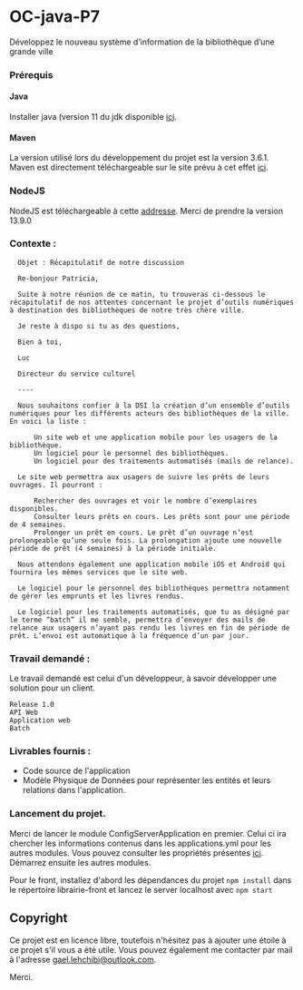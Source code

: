 # OC-java-P7
Développez le nouveau système d’information de la bibliothèque d’une grande ville

### Prérequis
#### Java
Installer java (version 11 du jdk disponible [ici](https://www.oracle.com/technetwork/java/javase/downloads/jdk11-downloads-5066655.html).
 
 #### Maven
 La version utilisé lors du développement du projet est la version 3.6.1. Maven est directement téléchargeable sur le
  site prévu à cet effet [ici](https://maven.apache.org/download.cgi).
  
 ### NodeJS
 NodeJS est téléchargeable à cette [addresse](https://nodejs.org/en/). 
 Merci de prendre la version 13.9.0 
 
 ### Contexte : 
  ```
    Objet : Récapitulatif de notre discussion

    Re-bonjour Patricia,

    Suite à notre réunion de ce matin, tu trouveras ci-dessous le récapitulatif de nos attentes concernant le projet d’outils numériques à destination des bibliothèques de notre très chère ville.

    Je reste à dispo si tu as des questions,

    Bien à toi,

    Luc

    Directeur du service culturel

    ----

    Nous souhaitons confier à la DSI la création d’un ensemble d’outils numériques pour les différents acteurs des bibliothèques de la ville. En voici la liste :

        Un site web et une application mobile pour les usagers de la bibliothèque.
        Un logiciel pour le personnel des bibliothèques.
        Un logiciel pour des traitements automatisés (mails de relance).

    Le site web permettra aux usagers de suivre les prêts de leurs ouvrages. Il pourront :

        Rechercher des ouvrages et voir le nombre d’exemplaires disponibles.
        Consulter leurs prêts en cours. Les prêts sont pour une période de 4 semaines.
        Prolonger un prêt en cours. Le prêt d’un ouvrage n’est prolongeable qu’une seule fois. La prolongation ajoute une nouvelle période de prêt (4 semaines) à la période initiale.

    Nous attendons également une application mobile iOS et Android qui fournira les mêmes services que le site web.

    Le logiciel pour le personnel des bibliothèques permettra notamment de gérer les emprunts et les livres rendus.

    Le logiciel pour les traitements automatisés, que tu as désigné par le terme “batch” il me semble, permettra d’envoyer des mails de relance aux usagers n’ayant pas rendu les livres en fin de période de prêt. L’envoi est automatique à la fréquence d’un par jour.
```
   
   ### Travail demandé :
   Le travail demandé est celui d'un développeur, à savoir développer une solution pour un client.
   ```
Release 1.0
API Web
Application web
Batch 
```
   
   ### Livrables fournis : 
   -    Code source de l'application
   -    Modèle Physique de Données pour représenter les entités et leurs relations dans l'application.
   
  
   ### Lancement du projet.
   Merci de lancer le module ConfigServerApplication en premier. Celui ci ira chercher les informations
   contenus dans les applications.yml pour les autres modules. Vous pouvez consulter les 
   propriétés présentes [ici](https://github.com/metaXIII/OC-java-P7-config).
   Démarrez ensuite les autres modules.
   
   Pour le front, installez d'abord les dépendances du projet ``npm install`` dans le répertoire librairie-front
   et lancez le server localhost avec ``npm start``
   
   ## Copyright
   Ce projet est en licence libre, toutefois n'hésitez pas à ajouter une étoile à ce projet s'il vous a été utile.
   Vous pouvez également me contacter par mail à l'adresse [gael.lehchibi@outlook.com](mailto:gael.lehchibi@outlook.com).
   
   Merci.
   
   
